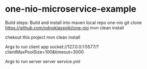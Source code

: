 # one-nio-microservice-example

Build steps: 
Build and install into maven local repo one-nio 
git clone https://github.com/odnoklassniki/one-nio
mvn clean install 

chekout this project 
mvn clean install 

Args to run client app 
socket://127.0.0.1:5577/?clientMaxPoolSize=100&timeout=3000

Args to run server 
server service.yml


